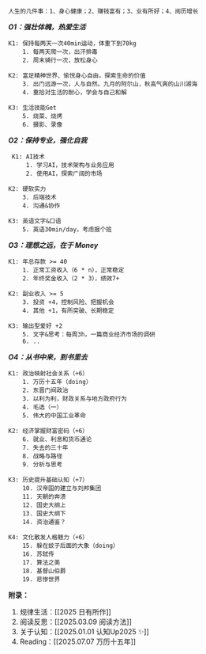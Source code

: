 
	人生的几件事：1、身心健康；2、赚钱富有；3、业有所好；4、阅历增长


***O1：强壮体魄，热爱生活*** 

	K1: 保持每两天一次40min运动，体重下到70kg
		1. 每两天爬一次，出汗排毒
		2. 周末骑行一次，放松身心
	
	K2: 富足精神世界、愉悦身心自由，探索生命的价值
		3. 出门远游一次，人与自然。九月的阿尔山，秋高气爽的山川湖海
		4. 重拾对生活的耐心，学会与自己和解
	      
	K3: 生活技能Get
		5. 烧菜、烧烤
		6. 摄影、录像


***O2：保持专业，强化自我*** 

	 K1: AI技术
		 1. 学习AI，技术架构与业务应用
		 2. 使用AI，探索广阔的市场
	
	K2: 硬软实力
		3. 后端技术
		4. 沟通&协作
	
	K3: 英语文字&口语
		5. 英语30min/day，考虑报个班


***O3：理想之远，在于 Money***

	K1: 年总存款 >= 40
		1. 正常工资收入（6 * n），正常稳定
		2. 年终奖金收入（2 * 3），绩效7+
	
	K2: 副业收入 >= 5
		3. 投资 +4，控制风险、把握机会
		4. 其他 +1，有所突破、长期稳定
	
	K3: 输出型爱好 +2
		5. 文字&思考：每周3h，一篇商业经济市场的调研
		6. ..


***O4：从书中来，到书里去***

	K1: 政治映射社会关系（+6）
		1. 万历十五年（doing）
		2. 东晋门阀政治
		3. 以利为利，财政关系与地方政府行为
		4. 毛选（一）
		5. 伟大的中国工业革命
	
    K2: 经济掌握财富密码（+6）
	    6. 就业、利息和货币通论
	    7. 失去的三十年
	    8. 战略与路径
	    9. 分析与思考
	
    K3: 历史提升基础认知（+7）
		10. 汉帝国的建立与刘邦集团
		11. 天朝的奔溃
		12. 国史大纲上
		13. 国史大纲下
		14. 资治通鉴？
	
    K4: 文化散发人格魅力（+6）
	    15. 躲在蚊子后面的大象（doing）
	    16. 苏轼传
	    17. 算法之美
	    18. 基督山伯爵
	    19. 悲惨世界


**附录：**
1.  规律生活：[[2025 日有所作]]
2.  阅读反思：[[2025.03.09 阅读方法]]
3.  关于认知：[[2025.01.01 认知Up2025 ✨]]
4.  Reading：[[2025.07.07 万历十五年]]